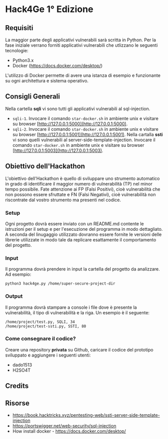 # Hack4Ge 1° Edizione

## Requisiti

La maggior parte degli applicativi vulnerabili sarà scritta in Python. 
Per la fase iniziale verrano forniti applicativi vulnerabili che utlizzano le seguenti tecnologie:

- Python3.x 
- Docker (https://docs.docker.com/desktop/)


L'utilizzo di Docker permette di avere una istanza di esempio e funzionante su ogni architettura e sistema operativo. 

## Consigli Generali

Nella cartella **sqli** vi sono tutti gli applicativi vulnerabili al sql-injection. 
- `sqli-1`. Invocare il comando `star-docker.sh` in ambiente unix e visitare su browser [http://127.0.0.1:5000](http://127.0.0.1:5000).
- `sqli-2`. Invocare il comando `star-docker.sh` in ambiente unix e visitare su browser [http://127.0.0.1:5001](http://127.0.0.1:5001).
Nella cartalla **ssti** vi sono quelli vulnerabili al server-side-template-injection. Invocare il comando `star-docker.sh` in ambiente unix e visitare su browser [http://127.0.0.1:5003](http://127.0.0.1:5003).



## Obiettivo dell'Hackathon

L'obiettivo dell'Hackathon è quello di sviluppare uno strumento automatico in grado di identificare il maggior numero di vulnerabilità (TP) nel minor tempo possibile.
Fate attenzione ai FP (Falsi Positivi), cioè vulnerabilità che non possono essere sfruttate e FN (Falsi Negativi), cioè vulnerabilità non riscontrate dal vostro strumento ma presenti nel codice.


### Setup
Ogni progetto dovrà essere inviato con un README.md contente le istruzioni per il setup e per l'esecuzione del programma in modo dettagliato.
A seconda del linugaggio utilizzato dovranno essere fornite le versioni delle librerie utilizzate in modo tale da replicare esattamente il comportamento del progetto.

### Input

Il programma dovrà prendere in input la cartella del progetto da analizzare. Ad esempio:
```
python3 hack4ge.py /home/super-secure-project-dir
```


### Output
Il programma dovrà stampare a console i file dove è presente la vulnerabilità, il tipo di vulnerabilità e la riga. Un esempio è il seguente:

```
/home/project/test.py, SQLI, 34
/home/project/test-ssti.py, SSTI, 80
```

### Come consegnare il codice?

Creare una repository **privata** su Github, caricare il codice del prototipo sviluppato e aggiungere i seguenti utenti:
- dado1513
- H2SO4T

## Credits

## Risorse
- https://book.hacktricks.xyz/pentesting-web/ssti-server-side-template-injection
- https://portswigger.net/web-security/sql-injection
- How install docker - https://docs.docker.com/desktop/
